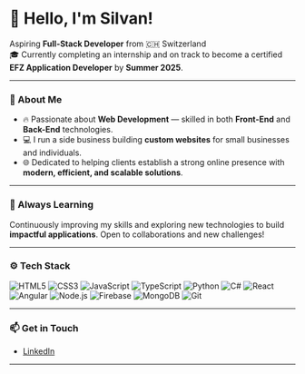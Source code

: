 # 👋 Hello, I'm Silvan!

Aspiring **Full-Stack Developer** from 🇨🇭 Switzerland  
🎓 Currently completing an internship and on track to become a certified **EFZ Application Developer** by **Summer 2025**.

---

### 🚀 About Me
- 🔥 Passionate about **Web Development** — skilled in both **Front-End** and **Back-End** technologies.
- 💻 I run a side business building **custom websites** for small businesses and individuals.
- 🌐 Dedicated to helping clients establish a strong online presence with **modern, efficient, and scalable solutions**.

---

### 🌱 Always Learning
Continuously improving my skills and exploring new technologies to build **impactful applications**. Open to collaborations and new challenges!

---

### ⚙️ Tech Stack
![HTML5](https://img.shields.io/badge/-HTML5-E34F26?style=flat-square&logo=html5&logoColor=white)
![CSS3](https://img.shields.io/badge/-CSS3-1572B6?style=flat-square&logo=css3)
![JavaScript](https://img.shields.io/badge/-JavaScript-F7DF1E?style=flat-square&logo=javascript&logoColor=black)
![TypeScript](https://img.shields.io/badge/-TypeScript-007ACC?style=flat-square&logo=typescript&logoColor=white)
![Python](https://img.shields.io/badge/-Python-3776AB?style=flat-square&logo=python&logoColor=white)
![C#](https://img.shields.io/badge/-C%23-239120?style=flat-square&logo=c-sharp&logoColor=white)
![React](https://img.shields.io/badge/-React-61DAFB?style=flat-square&logo=react&logoColor=black)
![Angular](https://img.shields.io/badge/-Angular-DD0031?style=flat-square&logo=angular&logoColor=white)
![Node.js](https://img.shields.io/badge/-Node.js-339933?style=flat-square&logo=node.js&logoColor=white)
![Firebase](https://img.shields.io/badge/-Firebase-FFCA28?style=flat-square&logo=firebase&logoColor=black)
![MongoDB](https://img.shields.io/badge/-MongoDB-47A248?style=flat-square&logo=mongodb&logoColor=white)
![Git](https://img.shields.io/badge/-Git-F05032?style=flat-square&logo=git&logoColor=white)


---

### 📫 Get in Touch
- [LinkedIn](https://www.linkedin.com/in/silvan-hegner-7770ba258/)
  
---


